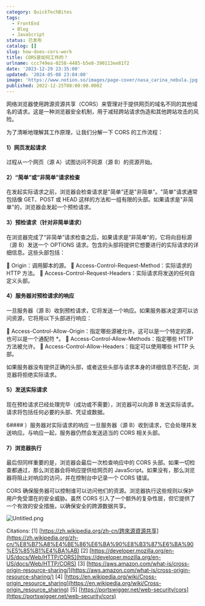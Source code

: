 ```yaml
---
category: QuickTechBites
tags:
  - FrontEnd
  - Blog
  - JavaScript
status: 已发布
catalog: []
slug: how-does-cors-work
title: CORS是如何工作的？
urlname: ccc749ea-0258-4485-b5e8-390113ee81f2
date: '2023-12-29 23:35:00'
updated: '2024-05-08 23:04:00'
image: 'https://www.notion.so/images/page-cover/nasa_carina_nebula.jpg'
published: 2022-12-25T08:00:00.000Z
---
```


网络浏览器使用跨源资源共享（CORS）来管理对于提供网页的域名不同的其他域名的请求。这是一种浏览器安全机制，用于减轻跨站请求伪造和其他跨站攻击的风险。


为了清晰地理解其工作原理，让我们分解一下 CORS 的工作流程：


#### 1）网页发起请求
过程从一个网页（源 A）试图访问不同源（源 B）的资源开始。


#### 2）“简单”或“非简单”请求检查
在发起实际请求之前，浏览器会检查请求是"简单"还是"非简单"。"简单"请求通常包括像 GET、POST 或 HEAD 这样的方法和一组有限的头部。如果请求是"非简单"的，浏览器会发起一个预检请求。


#### 3）预检请求（针对非简单请求）
在浏览器完成了“非简单”请求检查之后，如果请求是“非简单”的，它将向目标源（源 B）发送一个 OPTIONS 请求。包含的头部将提供它想要进行的实际请求的详细信息。这些头部包括：


🔸 Origin：调用脚本的源。
🔸 Access-Control-Request-Method：实际请求的 HTTP 方法。
🔸 Access-Control-Request-Headers：实际请求将发送的任何自定义头部。


#### 4）服务器对预检请求的响应
一旦服务器（源 B）收到预检请求，它将发送一个响应。如果服务器决定源可以访问资源，它将用以下头部进行响应：


🔹 Access-Control-Allow-Origin：指定哪些源被允许。这可以是一个特定的源，也可以是一个通配符 *。
🔹 Access-Control-Allow-Methods：指定哪些 HTTP 方法被允许。
🔹 Access-Control-Allow-Headers：指定可以使用哪些 HTTP 头部。


如果服务器没有提供正确的头部，或者这些头部与请求本身的详细信息不匹配，浏览器将拒绝实际请求。


#### 5）发送实际请求
现在预检请求已经处理完毕（成功或不需要），浏览器可以向源 B 发送实际请求。请求将包括任何必要的头部、凭证或数据。


6#### ）服务器对实际请求的响应
一旦服务器（源 B）收到请求，它会处理并发送响应。与响应一起，服务器仍然会发送适当的 CORS 相关头部。


#### 7）浏览器执行
最后但同样重要的是，浏览器会最后一次检查响应中的 CORS 头部。如果一切检查都通过，那么浏览器会将响应提供给网页的 JavaScript。如果没有，那么浏览器将阻止对响应的访问，并在控制台中记录一个 CORS 错误。


CORS 确保服务器可以控制谁可以访问他们的资源。浏览器执行这些规则以保护用户免受潜在的安全威胁。虽然 CORS 引入了一个额外的复杂性层，但它提供了一个有效的安全措施，以确保安全的跨源数据共享。


![Untitled.png](https://prod-files-secure.s3.us-west-2.amazonaws.com/5d24fe63-e567-4804-86f9-9fdc62e13082/b3deb140-f22b-4520-bcee-759301567801/Untitled.png?X-Amz-Algorithm=AWS4-HMAC-SHA256&X-Amz-Content-Sha256=UNSIGNED-PAYLOAD&X-Amz-Credential=ASIAZI2LB466763HCGW6%2F20250311%2Fus-west-2%2Fs3%2Faws4_request&X-Amz-Date=20250311T213243Z&X-Amz-Expires=3600&X-Amz-Security-Token=IQoJb3JpZ2luX2VjEGYaCXVzLXdlc3QtMiJIMEYCIQDNwtodA3OC7RQ6ehciz8f2AT%2FJatM31sxH%2BUqSCM78oQIhAMus5yi343H3pANIaJG%2BysiBrGygUhAwn7RvdeLDLTo4KogECK7%2F%2F%2F%2F%2F%2F%2F%2F%2F%2FwEQABoMNjM3NDIzMTgzODA1Igxn3Vh8IFj06HdSHhUq3AOWDCAWs8hLPmzCh%2BJRvxI2HalvkLPWX%2B5a%2FQvrBknbolLc6q3OxjaUPXxGoZ%2FJ8CH5vz%2FKejjUADAz1xlTaUBI3yCMArtKAh2vOlIz7%2BsRTJe1KqMEr7hKXE9P8z3fsVvm%2BfjbThTVMPDJaZOObVfWLmzapUefiIm7i00XTgbKZvjDsmHREyQ%2BEU2B7uKmt6MHvT72y5ELdDKipVY51Cf1l8OJVtrnvhy1RiA7ziG51lksi3I4DZ%2B5NezmrB0%2FjWAJGNh6WlS12q5nm7FpFRc1W33ryx%2FHXuDRMKNmAQ2vLTzBQ0MNepwCiN0JA708GucR8NzZKXcr4GsAHHeOv53g7%2BMNCh41cC3ZhENpavL3O6jnS%2BCYe1BShRWmAj%2FSX8jmgtUXZsDV2dpyXSDUzZfY%2BN5tdWxSuHWBrgdTs1gpwIZ9Rp%2BnmFk1LJyKcM3tNKN1lfct2Sd6HrG6%2Brg6SmscqlDUwWnbR5erC8HaTtI3TZv%2BZZtyr%2FzKr%2FCuB7WGGyi3ucP5L6ICGY7WHDWESkBliyE8Y5eTg9hvnqjqyspRyuHyGZRjFzk8T0FaQb8zaEUbOm0VNJ4lVSB%2FLBx3TTlzU4f4jL%2B4lCkAT4Lt5JI03TayTP4fbYPTARKByTC00cK%2BBjqkAQjeRokuI77xPbLMp%2BfqJiHUT0%2BVcd47txYgyFLeXFOEqUpsi2xPK9IB1fnEECsyRN0dcnQHe3XVsl7lnow4yDiLJ5SKv2Rqt7xNazwk3qvRCqTxK8NEGFYT2hKGMBUF98GtIQRjhxa7GRsC6Q0C4piG7Kya1lic0atKFdHzwAS8MwkMDOet7mAojZabNdXWKJNjWgwSev0HyIHuftgOIfVbmPqi&X-Amz-Signature=bfd84f9f5fa9fc92e6b06df0c9dc0afd597b100d3774b52eaccd29353c25daf3&X-Amz-SignedHeaders=host&x-id=GetObject)


Citations:
[1] [https://zh.wikipedia.org/zh-cn/跨來源資源共享](https://zh.wikipedia.org/zh-cn/%E8%B7%A8%E4%BE%86%E6%BA%90%E8%B3%87%E6%BA%90%E5%85%B1%E4%BA%AB)
[2] [https://developer.mozilla.org/en-US/docs/Web/HTTP/CORS](https://developer.mozilla.org/en-US/docs/Web/HTTP/CORS)
[3] [https://aws.amazon.com/what-is/cross-origin-resource-sharing/](https://aws.amazon.com/what-is/cross-origin-resource-sharing/)
[4] [https://en.wikipedia.org/wiki/Cross-origin_resource_sharing](https://en.wikipedia.org/wiki/Cross-origin_resource_sharing)
[5] [https://portswigger.net/web-security/cors](https://portswigger.net/web-security/cors)

